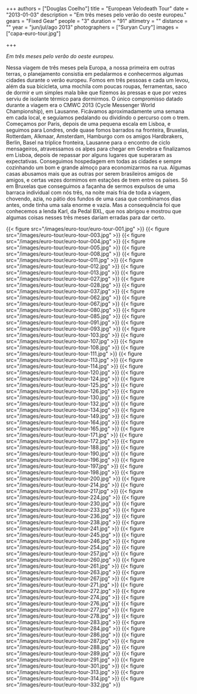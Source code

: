 +++
authors = ["Douglas Coelho"]
title = "European Velodeath Tour"
date = "2013-01-03"
description = "Em três meses pelo verão do oeste europeu."
gears = "Fixed Gear"
people = "3"
duration = "91"
altimetry = ""
distance = ""
year = "jun/jul/ago 2013"
photographers = ["Suryan Cury"]
images = ["capa-euro-tour.jpg"]

+++

_Em três meses pelo verão do oeste europeu._

<!--more-->

Nessa viagem de três meses pela Europa, a nossa primeira em outras terras, o
planejamento consistia em pedalarmos e conhecermos algumas cidades durante
o verão europeu. Fomos em três pessoas e cada um levou, além da sua bicicleta,
uma mochila com poucas roupas, ferramentas, saco de dormir e um simples mala
bike que fizemos às pressas e que por vezes serviu de isolante térmico para
dormirmos. O único compromisso datado durante a viagem era o CMWC 2013
(Cycle Messenger World Championship), em Lausanne. Ficávamos
aproximadamente uma semana em cada local, e seguíamos pedalando ou
dividindo o percurso com o trem.
Começamos por Paris, depois de uma pequena escala em Lisboa, e seguimos
para Londres, onde quase fomos barrados na fronteira, Bruxelas, Rotterdam,
Alkmaar, Amsterdam, Hamburgo com os amigos Hardbrakers, Berlin, Basel na
tríplice fronteira, Lausanne para o encontro de ciclo mensageiros, atravessamos
os alpes para chegar em Genebra e finalizamos em Lisboa, depois de repassar
por alguns lugares que superaram as expectativas.
Conseguimos hospedagem em todas as cidades e sempre cozinhando um bom e
grande almoço para economizarmos na rua. Algumas casas abusamos mais que
as outras por serem brasileiros amigos de amigos, e certas vezes dormimos em
estações de trem entre os países. Só em Bruxelas que conseguimos a façanha de
sermos expulsos de uma barraca individual com nós três, na noite mais fria de
toda a viagem, chovendo, azia, no pátio dos fundos de uma casa que combinamos
dias antes, onde tinha uma sala enorme e vazia. Mas a consequência foi que
conhecemos a lenda Karl, da Pedal BXL, que nos abrigou e mostrou que algumas
coisas nesses três meses dariam erradas para dar certo.

{{< figure src="/images/euro-tour/euro-tour-001.jpg" >}}
{{< figure src="/images/euro-tour/euro-tour-003.jpg" >}}
{{< figure src="/images/euro-tour/euro-tour-004.jpg" >}}
{{< figure src="/images/euro-tour/euro-tour-005.jpg" >}}
{{< figure src="/images/euro-tour/euro-tour-008.jpg" >}}
{{< figure src="/images/euro-tour/euro-tour-011.jpg" >}}
{{< figure src="/images/euro-tour/euro-tour-012.jpg" >}}
{{< figure src="/images/euro-tour/euro-tour-013.jpg" >}}
{{< figure src="/images/euro-tour/euro-tour-027.jpg" >}}
{{< figure src="/images/euro-tour/euro-tour-028.jpg" >}}
{{< figure src="/images/euro-tour/euro-tour-037.jpg" >}}
{{< figure src="/images/euro-tour/euro-tour-062.jpg" >}}
{{< figure src="/images/euro-tour/euro-tour-067.jpg" >}}
{{< figure src="/images/euro-tour/euro-tour-080.jpg" >}}
{{< figure src="/images/euro-tour/euro-tour-085.jpg" >}}
{{< figure src="/images/euro-tour/euro-tour-091.jpg" >}}
{{< figure src="/images/euro-tour/euro-tour-093.jpg" >}}
{{< figure src="/images/euro-tour/euro-tour-103.jpg" >}}
{{< figure src="/images/euro-tour/euro-tour-107.jpg" >}}
{{< figure src="/images/euro-tour/euro-tour-108.jpg" >}}
{{< figure src="/images/euro-tour/euro-tour-111.jpg" >}}
{{< figure src="/images/euro-tour/euro-tour-113.jpg" >}}
{{< figure src="/images/euro-tour/euro-tour-114.jpg" >}}
{{< figure src="/images/euro-tour/euro-tour-120.jpg" >}}
{{< figure src="/images/euro-tour/euro-tour-124.jpg" >}}
{{< figure src="/images/euro-tour/euro-tour-125.jpg" >}}
{{< figure src="/images/euro-tour/euro-tour-126.jpg" >}}
{{< figure src="/images/euro-tour/euro-tour-130.jpg" >}}
{{< figure src="/images/euro-tour/euro-tour-132.jpg" >}}
{{< figure src="/images/euro-tour/euro-tour-134.jpg" >}}
{{< figure src="/images/euro-tour/euro-tour-149.jpg" >}}
{{< figure src="/images/euro-tour/euro-tour-164.jpg" >}}
{{< figure src="/images/euro-tour/euro-tour-165.jpg" >}}
{{< figure src="/images/euro-tour/euro-tour-171.jpg" >}}
{{< figure src="/images/euro-tour/euro-tour-172.jpg" >}}
{{< figure src="/images/euro-tour/euro-tour-188.jpg" >}}
{{< figure src="/images/euro-tour/euro-tour-190.jpg" >}}
{{< figure src="/images/euro-tour/euro-tour-196.jpg" >}}
{{< figure src="/images/euro-tour/euro-tour-197.jpg" >}}
{{< figure src="/images/euro-tour/euro-tour-198.jpg" >}}
{{< figure src="/images/euro-tour/euro-tour-200.jpg" >}}
{{< figure src="/images/euro-tour/euro-tour-214.jpg" >}}
{{< figure src="/images/euro-tour/euro-tour-217.jpg" >}}
{{< figure src="/images/euro-tour/euro-tour-224.jpg" >}}
{{< figure src="/images/euro-tour/euro-tour-230.jpg" >}}
{{< figure src="/images/euro-tour/euro-tour-233.jpg" >}}
{{< figure src="/images/euro-tour/euro-tour-236.jpg" >}}
{{< figure src="/images/euro-tour/euro-tour-238.jpg" >}}
{{< figure src="/images/euro-tour/euro-tour-241.jpg" >}}
{{< figure src="/images/euro-tour/euro-tour-245.jpg" >}}
{{< figure src="/images/euro-tour/euro-tour-246.jpg" >}}
{{< figure src="/images/euro-tour/euro-tour-254.jpg" >}}
{{< figure src="/images/euro-tour/euro-tour-257.jpg" >}}
{{< figure src="/images/euro-tour/euro-tour-260.jpg" >}}
{{< figure src="/images/euro-tour/euro-tour-261.jpg" >}}
{{< figure src="/images/euro-tour/euro-tour-263.jpg" >}}
{{< figure src="/images/euro-tour/euro-tour-267.jpg" >}}
{{< figure src="/images/euro-tour/euro-tour-271.jpg" >}}
{{< figure src="/images/euro-tour/euro-tour-272.jpg" >}}
{{< figure src="/images/euro-tour/euro-tour-274.jpg" >}}
{{< figure src="/images/euro-tour/euro-tour-276.jpg" >}}
{{< figure src="/images/euro-tour/euro-tour-277.jpg" >}}
{{< figure src="/images/euro-tour/euro-tour-278.jpg" >}}
{{< figure src="/images/euro-tour/euro-tour-283.jpg" >}}
{{< figure src="/images/euro-tour/euro-tour-284.jpg" >}}
{{< figure src="/images/euro-tour/euro-tour-286.jpg" >}}
{{< figure src="/images/euro-tour/euro-tour-287.jpg" >}}
{{< figure src="/images/euro-tour/euro-tour-288.jpg" >}}
{{< figure src="/images/euro-tour/euro-tour-289.jpg" >}}
{{< figure src="/images/euro-tour/euro-tour-291.jpg" >}}
{{< figure src="/images/euro-tour/euro-tour-301.jpg" >}}
{{< figure src="/images/euro-tour/euro-tour-313.jpg" >}}
{{< figure src="/images/euro-tour/euro-tour-314.jpg" >}}
{{< figure src="/images/euro-tour/euro-tour-332.jpg" >}}
